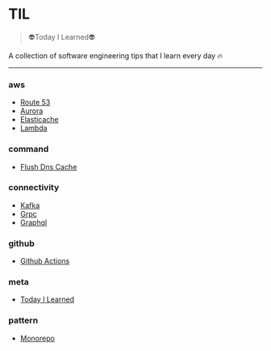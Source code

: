 # TIL

> :alien:Today I Learned:alien:


A collection of software engineering tips that I learn every day :fire:

---

### aws

- [Route 53](aws/route-53.md)
- [Aurora](aws/aurora.md)
- [Elasticache](aws/ElastiCache.md)
- [Lambda](aws/lambda.md)

### command

- [Flush Dns Cache](command/flush-dns-cache.md)

### connectivity

- [Kafka](connectivity/kafka.md)
- [Grpc](connectivity/gRPC.md)
- [Graphql](connectivity/graphQL.md)

### github

- [Github Actions](github/github-actions.md)

### meta

- [Today I Learned](meta/today-i-learned.md)

### pattern

- [Monorepo](pattern/monorepo.md)

